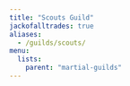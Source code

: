 ```yaml
---
title: "Scouts Guild"
jackofalltrades: true
aliases:
  - /guilds/scouts/
menu:
  lists:
    parent: "martial-guilds"
---
```

